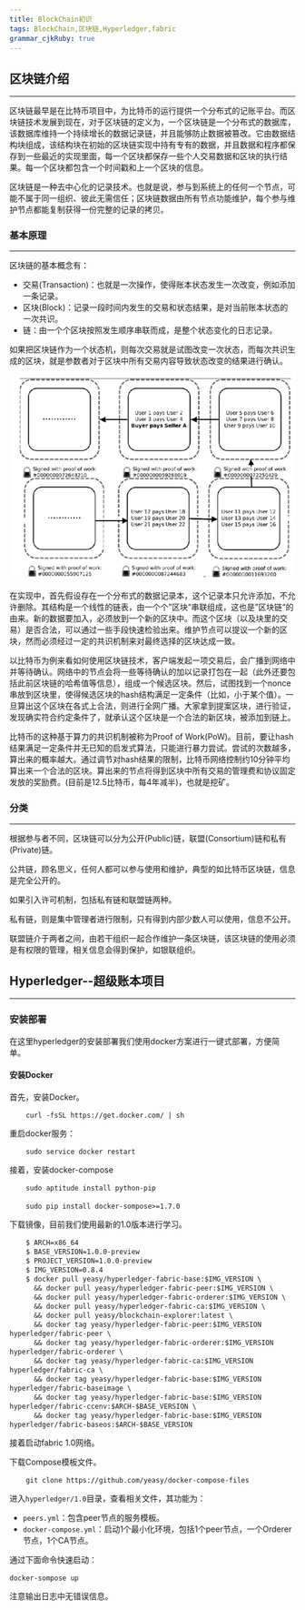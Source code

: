 ```yaml
---
title: BlockChain初识
tags: BlockChain,区块链,Hyperledger,fabric
grammar_cjkRuby: true
---
```

## 区块链介绍

<hr /> 

区块链最早是在比特币项目中，为比特币的运行提供一个分布式的记账平台。而区块链技术发展到现在，对于区块链的定义为，一个区块链是一个分布式的数据库，该数据库维持一个持续增长的数据记录链，并且能够防止数据被篡改。它由数据结构块组成，该结构块在初始的区块链实现中持有专有的数据，并且数据和程序都保存到一些最近的实现里面，每一个区块都保存一些个人交易数据和区块的执行结果。每一个区块都包含一个时间戳和上一个区块的信息。

区块链是一种去中心化的记录技术。也就是说，参与到系统上的任何一个节点，可能不属于同一组织、彼此无需信任；区块链数据由所有节点功能维护，每个参与维护节点都能复制获得一份完整的记录的拷贝。

### 基本原理

<hr />


区块链的基本概念有：
 - 交易(Transaction)：也就是一次操作，使得账本状态发生一次改变，例如添加一条记录。
 - 区块(Block)：记录一段时间内发生的交易和状态结果，是对当前账本状态的一次共识。
 - 链：由一个个区块按照发生顺序串联而成，是整个状态变化的日志记录。

如果把区块链作为一个状态机，则每次交易就是试图改变一次状态，而每次共识生成的区块，就是参数者对于区块中所有交易内容导致状态改变的结果进行确认。


![区块链示例][1]


  [1]: ./images/QQ%E5%9B%BE%E7%89%8720170312144942.png "QQ图片20170312144942"
  
  在实现中，首先假设存在一个分布式的数据记录本，这个记录本只允许添加，不允许删除。其结构是一个线性的链表，由一个个”区块“串联组成，这也是”区块链“的由来。新的数据要加入，必须放到一个新的区块中。而这个区块（以及块里的交易）是否合法，可以通过一些手段快速检验出来。维护节点可以提议一个新的区块，然而必须经过一定的共识机制来对最终选择的区块达成一致。
  
  以比特币为例来看如何使用区块链技术，客户端发起一项交易后，会广播到网络中并等待确认。网络中的节点会将一些等待确认的加以记录打包在一起（此外还要包括此前区块链的哈希值等信息），组成一个候选区块。然后，试图找到一个nonce串放到区块里，使得候选区块的hash结构满足一定条件（比如，小于某个值）。一旦算出这个区块在各式上合法，则进行全网广播。大家拿到提案区块，进行验证，发现确实符合约定条件了，就承认这个区块是一个合法的新区块，被添加到链上。
  
  比特币的这种基于算力的共识机制被称为Proof of Work(PoW)。目前，要让hash结果满足一定条件并无已知的启发式算法，只能进行暴力尝试。尝试的次数越多，算出来的概率越大。通过调节对hash结果的限制，比特币网络控制约10分钟平均算出来一个合法的区块。算出来的节点将得到区块中所有交易的管理费和协议固定发放的奖励费。(目前是12.5比特币，每4年减半)，也就是挖矿。
  
  ### 分类
  
  <hr />
  
根据参与者不同，区块链可以分为公开(Public)链，联盟(Consortium)链和私有(Private)链。
  
公共链，顾名思义，任何人都可以参与使用和维护，典型的如比特币区块链，信息是完全公开的。

如果引入许可机制，包括私有链和联盟链两种。

私有链，则是集中管理者进行限制，只有得到内部少数人可以使用，信息不公开。

联盟链介于两者之间，由若干组织一起合作维护一条区块链，该区块链的使用必须是有权限的管理，相关信息会得到保护，如银联组织。

## Hyperledger--超级账本项目

<hr /> 

### 安装部署

在这里hyperledger的安装部署我们使用docker方案进行一键式部署，方便简单。

#### 安装Docker

首先，安装Docker。

```
	curl -fsSL https://get.docker.com/ | sh
```

重启docker服务：

```
	sudo service docker restart
```

接着，安装docker-compose

```
	sudo aptitude install python-pip

	sudo pip install docker-sompose>=1.7.0

```

下载镜像，目前我们使用最新的1.0版本进行学习。

```
	$ ARCH=x86_64
	$ BASE_VERSION=1.0.0-preview
	$ PROJECT_VERSION=1.0.0-preview
	$ IMG_VERSION=0.8.4
	$ docker pull yeasy/hyperledger-fabric-base:$IMG_VERSION \
	  && docker pull yeasy/hyperledger-fabric-peer:$IMG_VERSION \
	  && docker pull yeasy/hyperledger-fabric-orderer:$IMG_VERSION \
	  && docker pull yeasy/hyperledger-fabric-ca:$IMG_VERSION \
	  && docker pull yeasy/blockchain-explorer:latest \
	  && docker tag yeasy/hyperledger-fabric-peer:$IMG_VERSION hyperledger/fabric-peer \
	  && docker tag yeasy/hyperledger-fabric-orderer:$IMG_VERSION hyperledger/fabric-orderer \
	  && docker tag yeasy/hyperledger-fabric-ca:$IMG_VERSION hyperledger/fabric-ca \
	  && docker tag yeasy/hyperledger-fabric-base:$IMG_VERSION hyperledger/fabric-baseimage \
	  && docker tag yeasy/hyperledger-fabric-base:$IMG_VERSION hyperledger/fabric-ccenv:$ARCH-$BASE_VERSION \
	  && docker tag yeasy/hyperledger-fabric-base:$IMG_VERSION hyperledger/fabric-baseos:$ARCH-$BASE_VERSION

```

接着启动fabric 1.0网络。

下载Compose模板文件。

```
	git clone https://github.com/yeasy/docker-compose-files
```

进入`hyperledger/1.0`目录，查看相关文件，其功能为：

 - `peers.yml`：包含peer节点的服务模板。
 - `docker-compose.yml`：启动1个最小化环境，包括1个peer节点，一个Orderer节点，1个CA节点。

通过下面命令快速启动：

```
docker-sompose up
```

注意输出日志中无错误信息。



